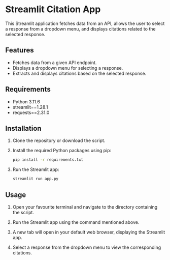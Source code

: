 # Streamlit Citation App

This Streamlit application fetches data from an API, allows the user to select a response from a dropdown menu, and displays citations related to the selected response.

## Features
- Fetches data from a given API endpoint.
- Displays a dropdown menu for selecting a response.
- Extracts and displays citations based on the selected response.

## Requirements

- Python 3.11.6
- streamlit==1.28.1
- requests==2.31.0

## Installation

1. Clone the repository or download the script.

2. Install the required Python packages using pip:

    ```bash
    pip install -r requirements.txt
    ```

3. Run the Streamlit app:

    ```bash
    streamlit run app.py
    ```

## Usage

1. Open your favourite terminal and navigate to the directory containing the script.

2. Run the Streamlit app using the command mentioned above.

3. A new tab will open in your default web browser, displaying the Streamlit app.

4. Select a response from the dropdown menu to view the corresponding citations.
